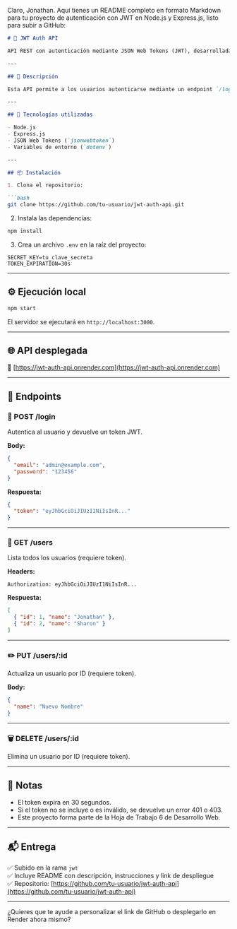 Claro, Jonathan. Aquí tienes un README completo en formato Markdown para tu proyecto de autenticación con JWT en Node.js y Express.js, listo para subir a GitHub:

```markdown
# 🔐 JWT Auth API

API REST con autenticación mediante JSON Web Tokens (JWT), desarrollada con Node.js y Express.js como parte de la Hoja de Trabajo 6.

---

## 📘 Descripción

Esta API permite a los usuarios autenticarse mediante un endpoint `/login`, que genera un token JWT válido por 30 segundos. Los endpoints `/users` están protegidos por un middleware que verifica el token, asegurando que solo usuarios autenticados puedan acceder.

---

## 🚀 Tecnologías utilizadas

- Node.js
- Express.js
- JSON Web Tokens (`jsonwebtoken`)
- Variables de entorno (`dotenv`)

---

## 📦 Instalación

1. Clona el repositorio:

```bash
git clone https://github.com/tu-usuario/jwt-auth-api.git
```

2. Instala las dependencias:

```bash
npm install
```

3. Crea un archivo `.env` en la raíz del proyecto:

```env
SECRET_KEY=tu_clave_secreta
TOKEN_EXPIRATION=30s
```

---

## ⚙️ Ejecución local

```bash
npm start
```

El servidor se ejecutará en `http://localhost:3000`.

---

## 🌐 API desplegada

🔗 [https://jwt-auth-api.onrender.com](https://jwt-auth-api.onrender.com)

---

## 📌 Endpoints

### 🔑 POST /login

Autentica al usuario y devuelve un token JWT.

**Body:**

```json
{
  "email": "admin@example.com",
  "password": "123456"
}
```

**Respuesta:**

```json
{
  "token": "eyJhbGciOiJIUzI1NiIsInR..."
}
```

---

### 👥 GET /users

Lista todos los usuarios (requiere token).

**Headers:**

```http
Authorization: eyJhbGciOiJIUzI1NiIsInR...
```

**Respuesta:**

```json
[
  { "id": 1, "name": "Jonathan" },
  { "id": 2, "name": "Sharon" }
]
```

---

### ✏️ PUT /users/:id

Actualiza un usuario por ID (requiere token).

**Body:**

```json
{
  "name": "Nuevo Nombre"
}
```

---

### 🗑️ DELETE /users/:id

Elimina un usuario por ID (requiere token).

---

## 📄 Notas

- El token expira en 30 segundos.
- Si el token no se incluye o es inválido, se devuelve un error 401 o 403.
- Este proyecto forma parte de la Hoja de Trabajo 6 de Desarrollo Web.

---

## 📬 Entrega

✅ Subido en la rama `jwt`  
✅ Incluye README con descripción, instrucciones y link de despliegue  
✅ Repositorio: [https://github.com/tu-usuario/jwt-auth-api](https://github.com/tu-usuario/jwt-auth-api)

---

¿Quieres que te ayude a personalizar el link de GitHub o desplegarlo en Render ahora mismo?
```
